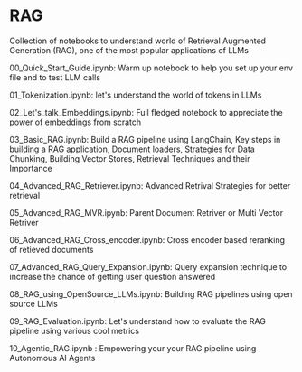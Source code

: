 # RAG
Collection of notebooks to understand world of Retrieval Augmented Generation (RAG), one of the most popular applications of LLMs

00_Quick_Start_Guide.ipynb: Warm up notebook to help you set up your env file and to test LLM calls

01_Tokenization.ipynb: let's understand the world of tokens in LLMs

02_Let's_talk_Embeddings.ipynb: Full fledged notebook to appreciate the power of embeddings from scratch

03_Basic_RAG.ipynb: Build a RAG pipeline using LangChain, Key steps in building a RAG application, Document loaders, Strategies for Data Chunking, Building Vector Stores, Retrieval Techniques and their Importance 

04_Advanced_RAG_Retriever.ipynb: Advanced Retrival Strategies for better retrieval 

05_Advanced_RAG_MVR.ipynb: Parent Document Retriver or Multi Vector Retriver

06_Advanced_RAG_Cross_encoder.ipynb: Cross encoder based reranking of retieved documents 

07_Advanced_RAG_Query_Expansion.ipynb: Query expansion technique to increase the chance of getting user question answered 

08_RAG_using_OpenSource_LLMs.ipynb: Building RAG pipelines using open source LLMs

09_RAG_Evaluation.ipynb: Let's understand how to evaluate the RAG pipeline using various cool metrics 

10_Agentic_RAG.ipynb : Empowering your your RAG pipeline using Autonomous AI Agents 
